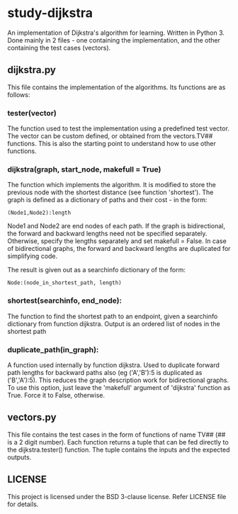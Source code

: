 study-dijkstra
==============

An implementation of Dijkstra's algorithm for learning. Written in Python 3. Done mainly in 2 files - one containing the implementation, and the other containing the test cases (vectors).

dijkstra.py
-----------
This file contains the implementation of the algorithms. Its functions are as follows:

### tester(vector)
The function used to test the implementation using a predefined test vector. The vector can be custom defined, or obtained from the vectors.TV## functions. This is also the starting point to understand how to use other functions.

### dijkstra(graph, start_node, makefull = True)
The function which implements the algorithm. It is modified to store the previous node with the shortest distance (see function 'shortest').
The graph is defined as a dictionary of paths and their cost - in the form:

    (Node1,Node2):length

Node1 and Node2 are end nodes of each path. If the graph is bidirectional, the forward and backward lengths need not be specified separately. Otherwise, specify the lengths separately and set makefull = False. In case of bidirectional graphs, the forward and backward lengths are duplicated for simplifying code.

The result is given out as a searchinfo dictionary of the form:

    Node:(node_in_shortest_path, length)

### shortest(searchinfo, end_node):
The function to find the shortest path to an endpoint, given a searchinfo dictionary from function dijkstra. Output is an ordered list of nodes in the shortest path

###  duplicate_path(in_graph):
A function used internally by function dijkstra. Used to duplicate forward path lengths for backward paths also (eg ('A','B'):5 is duplicated as ('B','A'):5). This reduces the graph description work for bidirectional graphs. To use this option, just leave the 'makefull' argument of 'dijkstra' function as True. Force it to False, otherwise.

vectors.py
----------

This file contains the test cases in the form of functions of name TV## (## is a 2 digit number). Each function returns a tuple that can be fed directly to the dijkstra.tester() function. The tuple contains the inputs and the expected outputs.

LICENSE
-------
This project is licensed under the BSD 3-clause license. Refer LICENSE file for details.

